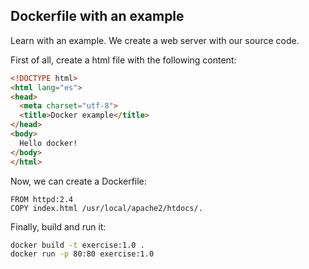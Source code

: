 ## Dockerfile with an example

Learn with an example. We create a web server with our source code.

First of all, create a html file with the following content:

```html
<!DOCTYPE html>
<html lang="es">
<head>
  <meta charset="utf-8">
  <title>Docker example</title>
</head>
<body>
  Hello docker!
</body>
</html>
```

Now, we can create a Dockerfile:
```
FROM httpd:2.4
COPY index.html /usr/local/apache2/htdocs/.
```

Finally, build and run it:
```sh
docker build -t exercise:1.0 .
docker run -p 80:80 exercise:1.0
```